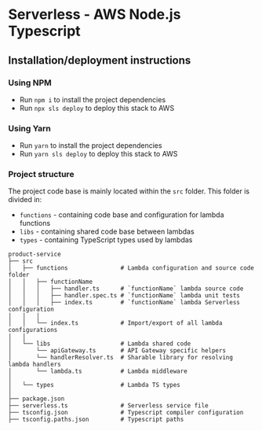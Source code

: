 # Serverless - AWS Node.js Typescript

## Installation/deployment instructions

### Using NPM

- Run `npm i` to install the project dependencies
- Run `npx sls deploy` to deploy this stack to AWS

### Using Yarn

- Run `yarn` to install the project dependencies
- Run `yarn sls deploy` to deploy this stack to AWS

### Project structure

The project code base is mainly located within the `src` folder. This folder is divided in:

- `functions` - containing code base and configuration for lambda functions
- `libs` - containing shared code base between lambdas
- `types` - containing TypeScript types used by lambdas

```
product-service
├── src
│   ├── functions               # Lambda configuration and source code folder
│   │   ├── functionName
│   │   │   ├── handler.ts      # `functionName` lambda source code
│   │   │   ├── handler.spec.ts # `functionName` lambda unit tests
│   │   │   ├── index.ts        # `functionName` lambda Serverless configuration
│   │   │
│   │   └── index.ts            # Import/export of all lambda configurations
│   │
│   └── libs                    # Lambda shared code
│       └── apiGateway.ts       # API Gateway specific helpers
│       └── handlerResolver.ts  # Sharable library for resolving lambda handlers
│       └── lambda.ts           # Lambda middleware
│
│   └── types                   # Lambda TS types
│
├── package.json
├── serverless.ts               # Serverless service file
├── tsconfig.json               # Typescript compiler configuration
├── tsconfig.paths.json         # Typescript paths
```
